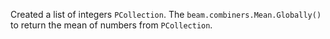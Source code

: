 Created a list of integers ```PCollection```. The ```beam.combiners.Mean.Globally()``` to return the mean of numbers from `PCollection`.
